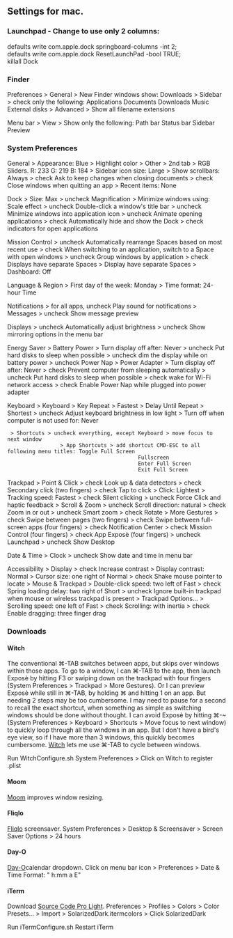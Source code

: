 ## Settings for mac.

### Launchpad - Change to use only 2 columns:

defaults write com.apple.dock springboard-columns -int 2;\
defaults write com.apple.dock ResetLaunchPad -bool TRUE;\
killall Dock

### Finder
Preferences > General > New Finder windows show: Downloads
	    > Sidebar > check only the following: Applications
						  Documents
						  Downloads
						  Music
						  <Home Folder>
						  External disks
	    > Advanced > Show all filename extensions

Menu bar > View > Show only the following: Path bar
					   Status bar
					   Sidebar
					   Preview

### System Preferences
General > Appearance: Blue
	> Highlight color > Other > 2nd tab > RGB Sliders. R: 233 G: 219 B: 184
	> Sidebar icon size: Large
	> Show scrollbars: Always
	> check Ask to keep changes when closing documents
	> check Close windows when quitting an app
	> Recent items: None

Dock > Size: Max
     > uncheck Magnification
     > Minimize windows using: Scale effect
     > uncheck Double-click a window's title bar
     > uncheck Minimize windows into application icon
     > uncheck Animate opening applications
     > check Automatically hide and show the Dock
     > check indicators for open applications

Mission Control > uncheck Automatically rearrange Spaces based on most recent use
		> check When switching to an application, switch to a Space with open windows
		> uncheck Group windows by application 
		> check Displays have separate Spaces
		> Display have separate Spaces
		> Dashboard: Off

Language & Region > First day of the week: Monday
       		  > Time format: 24-hour Time

Notifications > for all apps, uncheck Play sound for notifications 
     	      > Messages > uncheck Show message preview

Displays > uncheck Automatically adjust brightness
	 > uncheck Show mirroring options in the menu bar

Energy Saver > Battery Power > Turn display off after: Never
             > uncheck Put hard disks to sleep when possible
       	     > uncheck dim the display while on battery power
	     > uncheck Power Nap
	     > Power Adapter > Turn display off after: Never
	     > check Prevent computer from sleeping automatically
	     > uncheck Put hard disks to sleep when possible
	     > check wake for Wi-Fi network access
	     > check Enable Power Nap while plugged into power adapter									

Keyboard > Keyboard > Key Repeat > Fastest
	 	    > Delay Until Repeat > Shortest
	 	    > uncheck Adjust keyboard brightness in low light
	 	    > Turn off when computer is not used for: Never

	 > Shortcuts > uncheck everything, except Keyboard > move focus to next window
                     > App Shortcuts > add shortcut CMD-ESC to all following menu titles: Toggle Full Screen 
											  Fullscreen
											  Enter Full Screen
											  Exit Full Screen
Trackpad > Point & Click > check Look up & data detectors 
         		 > check Secondary click (two fingers)
			 > check Tap to click 
			 > Click: Lightest
			 > Tracking speed: Fastest
 			 > check Silent clicking
			 > uncheck Force Click and haptic feedback
	 > Scroll & Zoom > uncheck Scroll direction: natural
			 > check Zoom in or out
			 > uncheck Smart zoom
			 > check Rotate
	 > More Gestures > check Swipe between pages (two fingers)
			 > check Swipe between full-screen apps (four fingers) 
			 > check Notification Center
			 > check Mission Control (four fingers)
			 > check App Exposè (four fingers)
			 > uncheck Launchpad
			 > uncheck Show Desktop

Date & Time > Clock > uncheck Show date and time in menu bar

Accessibility > Display > check Increase contrast
	      		> Display contrast: Normal
			> Cursor size: one right of Normal
			> check Shake mouse pointer to locate
	      > Mouse & Trackpad > Double-click speed: two left of Fast
				 > check Spring loading delay: two right of Short
				 > uncheck Ignore built-in trackpad when mouse or wireless trackpad is present
				 > Trackpad Options... > Scrolling speed: one left of Fast
						       > check Scrolling: with inertia
						       > check Enable dragging: three finger drag


### Downloads

#### Witch
The conventional ⌘-TAB switches between apps, but skips over windows within those apps.
To go to a window, I can ⌘-TAB to the app, then launch Exposè by hitting F3 or swiping down on the trackpad with four fingers (System Preferences > Trackpad > More Gestures). Or I can preview Exposè while still in ⌘-TAB, by holding ⌘ and hitting 1 on an app. But needing 2 steps may be too cumbersome. I may need to pause for a second to recall the exact shortcut, when something as simple as switching windows should be done without thought.
I can avoid Exposè by hitting ⌘-~ (System Preferences > Keyboard > Shortcuts > Move focus to next window) to quickly loop through all the windows in an app. But I don't have a bird's eye view, so if I have more than 3 windows, this quickly becomes cumbersome.
<a href="http://manytricks.com/witch/">Witch</a> lets me use ⌘-TAB to cycle between windows.

Run WitchConfigure.sh
System Preferences > Click on Witch to register .plist

#### Moom
<a href="https://manytricks.com/moom/">Moom</a> improves window resizing.


#### Fliqlo
<a href="http://fliqlo.com">Fliqlo</a> screensaver.
System Preferences > Desktop & Screensaver > Screen Saver Options > 24 hours


#### Day-O
<a href="http://shauninman.com/archive/2011/10/20/day_o_mac_menu_bar_clock">Day-O</a>calendar dropdown.
Click on menu bar icon > Preferences > Date & Time Format: " h:mm a  E"


#### iTerm

Download <a href="https://github.com/adobe-fonts/source-code-pro/releases/tag/2.010R-ro/1.030R-it">Source Code Pro Light</a>.
Preferences > Profiles > Colors > Color Presets... > Import > SolarizedDark.itermcolors
				                   > Click SolarizedDark

Run iTermConfigure.sh
Restart iTerm

